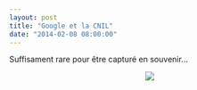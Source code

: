 ```yaml
---
layout: post
title: "Google et la CNIL"
date: "2014-02-08 08:00:00"
---
```

Suffisament rare pour être capturé en souvenir...

<div class="separator" style="clear: both; text-align: center;"><a href="http://2.bp.blogspot.com/--9Ieb9CxNLg/UvXVzPkvVDI/AAAAAAAADvA/fIcYw2vC19g/s1600/cnil.png" imageanchor="1" style="margin-left: 1em; margin-right: 1em;"><img border="0" src="http://2.bp.blogspot.com/--9Ieb9CxNLg/UvXVzPkvVDI/AAAAAAAADvA/fIcYw2vC19g/s400/cnil.png" /></a></div>
